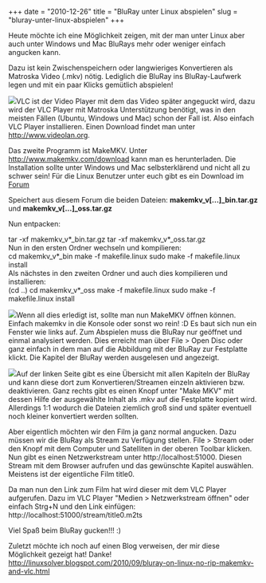 +++
date = "2010-12-26"
title = "BluRay unter Linux abspielen"
slug = "bluray-unter-linux-abspielen"
+++

Heute möchte ich eine Möglichkeit zeigen, mit der man unter Linux aber auch unter Windows und Mac BluRays mehr oder weniger einfach angucken kann.

Dazu ist kein Zwischenspeichern oder langwieriges Konvertieren als Matroska Video (.mkv) nötig. Lediglich die BluRay ins BluRay-Laufwerk legen und mit ein paar Klicks gemütlich abspielen!

<img src="http://www.metalmatze.de/media/blog/4/vlc-makemkv.png" class="picleft" />VLC ist der Video Player mit dem das Video später angeguckt wird, dazu wird der VLC Player mit Matroska Unterstützung benötigt, was in den meisten Fällen (Ubuntu, Windows und Mac) schon der Fall ist. Also einfach VLC Player installieren. Einen Download findet man unter <a href="http://www.videolan.org">http://www.videolan.org</a>.

Das zweite Programm ist MakeMKV. Unter <a href="http://www.makemkv.com/download">http://www.makemkv.com/download</a> kann man es herunterladen. Die Installation sollte unter Windows und Mac selbsterklärend und nicht all zu schwer sein!
Für die Linux Benutzer unter euch gibt es ein Download im <a href="http://www.makemkv.com/forum2/viewforum.php?f=3">Forum</a>

Speichert aus diesem Forum die beiden Dateien: <strong>makemkv_v[...]_bin.tar.gz</strong> und <strong>makemkv_v[...]_oss.tar.gz</strong>

Nun entpacken: <div class="code">tar -xf makemkv_v*_bin.tar.gz
tar -xf makemkv_v*_oss.tar.gz</div>
Nun in den ersten Ordner wechseln und kompilieren:<div class="code">cd makemkv_v*_bin
make -f makefile.linux
sudo make -f makefile.linux install</div>
Als nächstes in den zweiten Ordner und auch dies kompilieren und installieren:<div class="code">(cd ..)
cd makemkv_v*_oss
make -f makefile.linux
sudo make -f makefile.linux install</div>

<img src="http://www.metalmatze.de/media/blog/4/makemkv.png" class="picleft" />Wenn all dies erledigt ist, sollte man nun MakeMKV öffnen können. Einfach makemkv in die Konsole oder sonst wo rein! :D
Es baut sich nun ein Fenster wie links auf. Zum Abspielen muss die BluRay nur geöffnet und einmal analysiert werden. Dies erreicht man über File > Open Disc oder ganz einfach in dem man auf die Abbildung mit der BluRay zur Festplatte klickt.
Die Kapitel der BluRay werden ausgelesen und angezeigt.

<img src="http://www.metalmatze.de/media/blog/4/makemkv2.png" class="picright"/>Auf der linken Seite gibt es eine Übersicht mit allen Kapiteln der BluRay und kann diese dort zum Konvertieren/Streamen einzeln aktivieren bzw. deaktivieren. Ganz rechts gibt es einen Knopf unter "Make MKV" mit dessen Hilfe der ausgewählte Inhalt als .mkv auf die Festplatte kopiert wird. Allerdings 1:1 wodurch die Dateien ziemlich groß sind und später eventuell noch kleiner konvertiert werden sollten.

Aber eigentlich möchten wir den Film ja ganz normal angucken. Dazu müssen wir die BluRay als Stream zu Verfügung stellen. File > Stream oder den Knopf mit dem Computer und Satelliten in der oberen Toolbar klicken. Nun gibt es einen Netzwerkstream unter http://localhost:51000. Diesen Stream mit dem Browser aufrufen und das gewünschte Kapitel auswählen. Meistens ist der eigentliche Film title0.

Da man nun den Link zum Film hat wird dieser mit dem VLC Player aufgerufen.
Dazu im VLC Player "Medien > Netzwerkstream öffnen" oder einfach Strg+N und den Link einfügen: http://localhost:51000/stream/title0.m2ts

Viel Spaß beim BluRay gucken!!! :)

Zuletzt möchte ich noch auf einen Blog verweisen, der mir diese Möglichkeit gezeigt hat! Danke! <a href="http://linuxsolver.blogspot.com/2010/09/bluray-on-linux-no-rip-makemkv-and-vlc.html">http://linuxsolver.blogspot.com/2010/09/bluray-on-linux-no-rip-makemkv-and-vlc.html</a>

